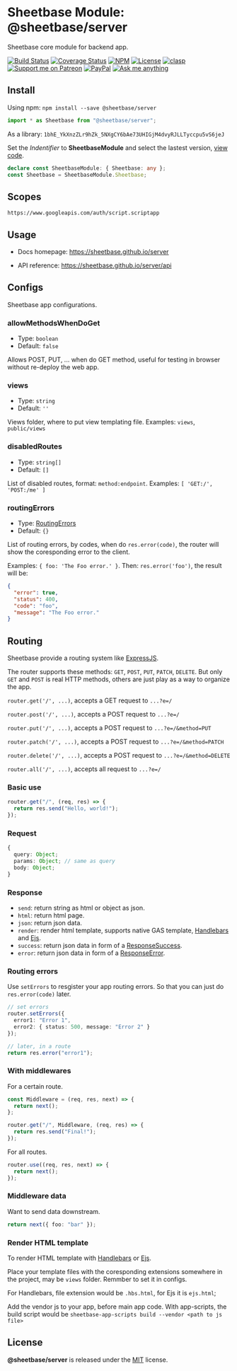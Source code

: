 # Sheetbase Module: @sheetbase/server

Sheetbase core module for backend app.

<!-- <block:header> -->

[![Build Status](https://travis-ci.com/sheetbase/server.svg?branch=master)](https://travis-ci.com/sheetbase/server) [![Coverage Status](https://coveralls.io/repos/github/sheetbase/server/badge.svg?branch=master)](https://coveralls.io/github/sheetbase/server?branch=master) [![NPM](https://img.shields.io/npm/v/@sheetbase/server.svg)](https://www.npmjs.com/package/@sheetbase/server) [![License][license_badge]][license_url] [![clasp][clasp_badge]][clasp_url] [![Support me on Patreon][patreon_badge]][patreon_url] [![PayPal][paypal_donate_badge]][paypal_donate_url] [![Ask me anything][ask_me_badge]][ask_me_url]

<!-- </block:header> -->

## Install

Using npm: `npm install --save @sheetbase/server`

```ts
import * as Sheetbase from "@sheetbase/server";
```

As a library: `1bhE_YkXnzZLr9hZk_5NXgCY6bAe73UHIGjM4dvyRJLLTyccpu5vS6jeJ`

Set the _Indentifier_ to **SheetbaseModule** and select the lastest version, [view code](https://script.google.com/d/1bhE_YkXnzZLr9hZk_5NXgCY6bAe73UHIGjM4dvyRJLLTyccpu5vS6jeJ/edit?usp=sharing).

```ts
declare const SheetbaseModule: { Sheetbase: any };
const Sheetbase = SheetbaseModule.Sheetbase;
```

## Scopes

`https://www.googleapis.com/auth/script.scriptapp`

## Usage

- Docs homepage: https://sheetbase.github.io/server

- API reference: https://sheetbase.github.io/server/api

<!-- <block:body> -->

## Configs

Sheetbase app configurations.

### allowMethodsWhenDoGet

- Type: `boolean`
- Default: `false`

Allows POST, PUT, ... when do GET method, useful for testing in browser without re-deploy the web app.

### views

- Type: `string`
- Default: `''`

Views folder, where to put view templating file. Examples: `views`, `public/views`

### disabledRoutes

- Type: `string[]`
- Default: `[]`

List of disabled routes, format: `method:endpoint`. Examples: `[ 'GET:/', 'POST:/me' ]`

### routingErrors

- Type: [RoutingErrors](https://github.com/sheetbase/server/blob/d15caa7d464e98057e94ca810d22d88881214310/src/lib/types.ts#L67)
- Default: `{}`

List of routing errors, by codes, when do `res.error(code)`, the router will show the coresponding error to the client.

Examples: `{ foo: 'The Foo error.' }`. Then: `res.error('foo')`, the result will be:

```json
{
  "error": true,
  "status": 400,
  "code": "foo",
  "message": "The Foo error."
}
```

## Routing

Sheetbase provide a routing system like [ExpressJS](https://expressjs.com).

The router supports these methods: `GET`, `POST`, `PUT`, `PATCH`, `DELETE`. But only `GET` and `POST` is real HTTP methods, others are just play as a way to organize the app.

`router.get('/', ...)`, accepts a GET request to `...?e=/`

`router.post('/', ...)`, accepts a POST request to `...?e=/`

`router.put('/', ...)`, accepts a POST request to `...?e=/&method=PUT`

`router.patch('/', ...)`, accepts a POST request to `...?e=/&method=PATCH`

`router.delete('/', ...)`, accepts a POST request to `...?e=/&method=DELETE`

`router.all('/', ...)`, accepts all request to `...?e=/`

### Basic use

```ts
router.get("/", (req, res) => {
  return res.send("Hello, world!");
});
```

### Request

```ts
{
  query: Object;
  params: Object; // same as query
  body: Object;
}
```

### Response

- `send`: return string as html or object as json.
- `html`: return html page.
- `json`: return json data.
- `render`: render html template, supports native GAS template, [Handlebars](https://handlebarsjs.com/) and [Ejs](https://ejs.co/).
- `success`: return json data in form of a [ResponseSuccess](https://github.com/sheetbase/server/blob/e6e1235f6b30635860bf3b3945b7fc09f715611b/src/lib/types.ts#L43).
- `error`: return json data in form of a [ResponseError](https://github.com/sheetbase/server/blob/e6e1235f6b30635860bf3b3945b7fc09f715611b/src/lib/types.ts#L32).

### Routing errors

Use `setErrors` to resgister your app routing errors. So that you can just do `res.error(code)` later.

```ts
// set errors
router.setErrors({
  error1: "Error 1",
  error2: { status: 500, message: "Error 2" }
});

// later, in a route
return res.error("error1");
```

### With middlewares

For a certain route.

```ts
const Middleware = (req, res, next) => {
  return next();
};

router.get("/", Middleware, (req, res) => {
  return res.send("Final!");
});
```

For all routes.

```ts
router.use((req, res, next) => {
  return next();
});
```

### Middleware data

Want to send data downstream.

```ts
return next({ foo: "bar" });
```

### Render HTML template

To render HTML template with [Handlebars](https://handlebarsjs.com/) or [Ejs](https://ejs.co/).

Place your template files with the coresponding extensions somewhere in the project, may be `views` folder. Remmber to set it in configs.

For Handlebars, file extension would be `.hbs.html`, for Ejs it is `ejs.html`;

Add the vendor js to your app, before main app code. With app-scripts, the build script would be `sheetbase-app-scripts build --vendor <path to js file>`

<!-- </block:body> -->

## License

**@sheetbase/server** is released under the [MIT](https://github.com/sheetbase/server/blob/master/LICENSE) license.

<!-- <block:footer> -->

[license_badge]: https://img.shields.io/github/license/mashape/apistatus.svg
[license_url]: https://github.com/sheetbase/server/blob/master/LICENSE
[clasp_badge]: https://img.shields.io/badge/built%20with-clasp-4285f4.svg
[clasp_url]: https://github.com/google/clasp
[patreon_badge]: https://lamnhan.github.io/assets/images/badges/patreon.svg
[patreon_url]: https://www.patreon.com/lamnhan
[paypal_donate_badge]: https://lamnhan.github.io/assets/images/badges/paypal_donate.svg
[paypal_donate_url]: https://www.paypal.me/lamnhan
[ask_me_badge]: https://img.shields.io/badge/ask/me-anything-1abc9c.svg
[ask_me_url]: https://m.me/sheetbase

<!-- </block:footer> -->

